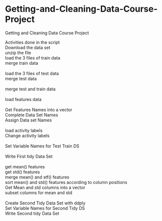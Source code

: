 Getting-and-Cleaning-Data-Course-Project
========================================

Getting and Cleaning Data Course Project<br>

Activities done in the script<br>
Download the data set<br>
unzip the file<br>
load the 3 files of train data<br>
merge train data<br>
<br>
load the 3 files of test data<br>
merge test data<br>
<br>
merge test and train data<br>
<br>
load features data<br>
<br>
Get Features Names into a vector<br>
Complete Data Set Names<br>
Assign Data set Names<br>
<br>
load activity labels<br>
Change activity labels<br>
<br>
Set Variable Names for Test Train DS <br>
<br>
Write First tidy Data Set<br>
<br>
get mean() features<br>
get std() features<br>
merge mean() and stf() features<br>
sort mean() and std() features according to column positions<br>
Get Mean and std columns into a vector<br>
subset columns for mean and std<br>
<br>
Create Second Tidy Data Set with ddply<br>
Set Variable Names for Second Tidy DS<br>
Write Second tidy Data Set<br>

